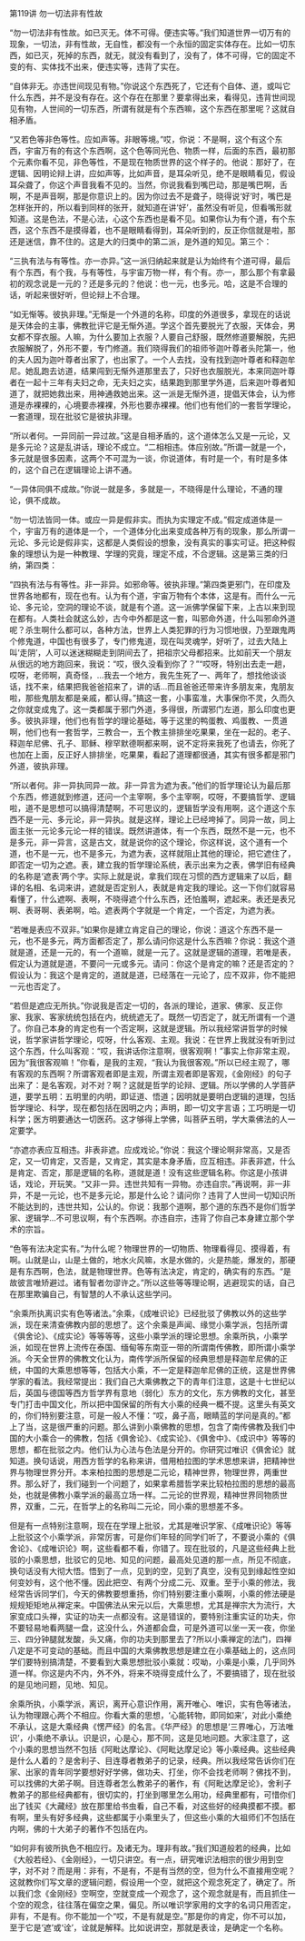 第119讲 勿一切法非有性故

“勿一切法非有性故。如已灭无。体不可得。便违实等。”我们知道世界一切万有的现象，一切法，非有性故，无自性，都没有一个永恒的固定实体存在。比如一切东西，如已灭，死掉的东西，就无，就没有看到了，没有了，体不可得，它的固定不变的有、实体找不出来，便违实等，违背了实在。

“自体非无。亦违世间现见有物。”你说这个东西死了，它还有个自体、道，或叫它什么东西，并不是没有存在。这个存在在那里？要拿得出来，看得见，违背世间现见有物，人世间的一切东西，所谓有就是有个东西嘛，这个东西在那里呢？这就自相矛盾。

“又若色等非色等性。应如声等。非眼等境。”哎，你说：不是啊，这个有这个东西，宇宙万有的有这个东西啊，这个色等同光色、物质一样，后面的东西，最初那个元素你看不见，非色等性，不是现在物质世界的这个样子的。他说：那好了，在逻辑、因明论辩上讲，应如声等，比如声音，是耳朵听见，绝不是眼睛看见，假设耳朵聋了，你这个声音我看不见的。当然，你说我看到嘴巴动，那是嘴巴啊，舌啊，不是声音啊，那是你意识上的。因为你过去不是聋子，晓得说‘好’时，嘴巴是怎样张开的，所以看到同样的张开，就知道在讲‘好’，虽然没有听见，但看嘴形就知道。这是色法，不是心法，心这个东西也是看不见。如果你认为有个道，有个东西，这个东西不是摸得着，也不是眼睛看得到，耳朵听到的，反正你信就是啦，那还是迷信，靠不住的。这是大的归类中的第二派，是外道的知见。第三个：

“三执有法与有等性。亦一亦异。”这一派归纳起来就是认为始终有个道可得，最后有个东西，有个我，与有等性，与宇宙万物一样，有个有。亦一，那么那个有拿最初的观念说是一元的？还是多元的？他说：也一元，也多元。哈，这是不合理的话，听起来很好听，但论辩上不合理。

“如无惭等。彼执非理。”无惭是一个外道的名称，印度的外道很多，拿现在的话说是天体会的主事，佛教批评它是无惭外道。学这个首先要脱光了衣服，天体会，男女都不穿衣服。人嘛，为什么要加上衣服？人要自己舒服，既然修道要解脱，先把衣服解脱了，外形不要，专门修道。我们晓得我们的祖师爷迦叶尊者头陀第一，他的夫人因为迦叶尊者出家了，也出家了。一个人去找，没有找到迦叶尊者和释迦牟尼。她乱跑去访道，结果闯到无惭外道那里去了，只好也衣服脱光，本来同迦叶尊者在一起十三年有夫妇之命，无夫妇之实，结果跑到那里学外道，后来迦叶尊者知道了，就把她救出来，用神通救她出来。这一派是无惭外道，提倡天体会，认为修道是赤裸裸的，心境要赤裸裸，外形也要赤裸裸。他们也有他们的一套哲学理论，一套道理，现在批驳它是彼执非理。

“所以者何。一异同前一异过故。”这是自相矛盾的，这个道体怎么又是一元论，又是多元论？这是乱讲话，理论不成立。“二相相违。体应别故。”所谓一就是一个，多元就是很多因素，这两个不可混为一谈，你说道体，有时是一个，有时是多体的，这个自己在逻辑理论上讲不通。

“一异体同俱不成故。”你说一就是多，多就是一，不晓得是什么理论，不通的理论，俱不成故。

“勿一切法皆同一体。或应一异是假非实。而执为实理定不成。”假定成道体是一个，宇宙万有的道体是一个，一个道体分化出来变成各种万有的现象，那么所谓一元论、多元论是假非实，这都是人类假设的想象，没有真实的事实可证。把这种假象的理想认为是一种教理、学理的究竟，理定不成，不合逻辑。这是第三类的归纳，第四类：

“四执有法与有等性。非一非异。如邪命等。彼执非理。”第四类更邪门，在印度及世界各地都有，现在也有。认为有个道，宇宙万物有个本体，这是有。而什么一元论、多元论，空洞的理论不谈，就是有个道。这一派佛学保留下来，上古以来到现在都有。人类社会就这么妙，古今中外都是这一套，叫邪命外道，什么叫邪命外道呢？杀生啊什么都可以，各种方法，世界上人类犯罪的行为习惯地很，乃至跟鬼两个修鬼道，中国也有很多了，专门修鬼道，现在叫灵魂学，好听了，过去大陆上叫‘走阴’，人可以迷迷糊糊走到阴间去了，把祖宗父母都招来。比如前天一个朋友从很远的地方跑回来，我说：“哎，很久没看到你了？”“哎呀，特别出去走一趟，哎呀，老师啊，真奇怪，…我去一个地方，我先生死了一、两年了，想找他谈谈话，找不来，结果把我爸爸招来了，讲的话…而且爸爸还带来许多朋友来，鬼朋友啦，那些鬼朋友都是亲戚，都认得。”搞这一套，小事蛮准，大事保你不灵，久而久之你就变成鬼了。这一类都属于邪门外道，多得很，所谓邪门左道，那么印度也更多。彼执非理，他们也有哲学的理论基础，等于这里的鸭蛋教、鸡蛋教、一贯道啊，他们也有一套哲学，三教合一，五个教主排排坐吃果果，坐在一起的。老子、释迦牟尼佛、孔子、耶稣、穆罕默德啊都来啊，说不定将来我死了也请去，你死了也加在上面，反正好人排排坐，吃果果，看起了道理都很通，其实有很多都是邪门外道，彼执非理。

“所以者何。非一异执同异一故。非一异言为遮为表。”他们的哲学理论认为最后那个东西，修道就到修道，还问一个主宰啊，多个主宰啊，哎呀，不要搞哲学、逻辑啦，道不是思想可以搞得清楚啊，不可思议的，逻辑哲学没有用啊，这个道这个东西不是一元、多元论，非一异执。就是这样，理论上已经垮掉了。同异一故，同上面主张一元论多元论一样的错误。既然讲道体，有一个东西，既然不是一元，也不是多元，非一异言，这是古文，就是说你的这个理论，你这样说，这个道有一个道，也不是一元，也不是多元，为遮为表，这样就阻止其他的理论，把它遮住了，即否定一切为之遮。表，建立我的哲学理论系统，表示出来为之表，佛学旧有经典的名称是‘遮表’两个字。实际上就是说，拿我们现在习惯的西方逻辑来了以后，翻译的名相、名词来讲，遮就是否定别人，表就是肯定我的理论。这一下你们就容易看懂了，什么遮啊、表啊，不晓得遮个什么东西，还怕羞啊，遮起来。表还是表兄啊、表哥啊、表弟啊，哈。遮表两个字就是一个肯定，一个否定，为遮为表。

“若唯是表应不双非。”如果你是建立肯定自己的理论，你说：道这个东西不是一元，也不是多元，两方面都否定了，那么请问你这是什么东西嘛？你说：我这个道就是道，还是一元的，有一个道嘛，就是一元了。这就是逻辑的道理，若唯是表，假定认为道就是道，不要问一元或多元。请问：你这个是肯定的嘛？还是否定的？假设认为：我这个是肯定的，道就是道，已经落在一元论了，应不双非，你不能把一元也否定了。

“若但是遮应无所执。”你说我是否定一切的，各派的理论，道家、佛家、反正你家、我家、客家统统包括在内，统统遮无了。既然一切否定了，就无所谓有一个道了。你自己本身的肯定也有一个否定啊，这就是逻辑。所以我经常讲哲学的时候说，哲学家讲哲学理论，哎呀，什么客观、主观。我说：在世界上我就没有听到过这个东西，什么叫客观：“哎，我讲话你注意啊，很客观啊！”事实上你非常主观，因为“我很客观嘛！”你看，是我的主观，“我认为我很客观。”所以已经主观了，哪有客观的东西啊？所谓客观者即是主观，所谓主观者即是客观，《金刚经》的句子出来了：是名客观，对不对？啊？这就是哲学的论辩、逻辑。所以学佛的人学菩萨道，要学五明：五明里的内明，即证道、悟道；因明就是要明白逻辑的道理，包括哲学理论、科学，现在都包括在因明之内；声明，即一切文字言语；工巧明是一切科学；医方明要通达一切医药。这才够得上学佛，叫菩萨五明，学大乘佛法的人一定要学。

“亦遮亦表应互相违。非表非遮。应成戏论。”你说：我这个理论啊非常高，又是否定，又一切肯定，又否是，又肯定，其实是本身矛盾，应互相违。非表非遮，什么是肯定、否定，那是逻辑的名称，道就是道！没有这些逻辑名称。你这是小孩讲话，戏论，开玩笑。“又非一异。违世共知有一异物。亦违自宗。”再说啊，非一非异，不是一元论，也不是多元论，那是什么论？请问你？违背了人世间一切知识所不能达到的，违世共知，公认的。你说：我那个道啊，那个道的东西不是你们哲学家、逻辑学…不可思议啊，有个东西啊。亦违自宗，违背了你自己本身建立那个学术的宗旨。

“色等有法决定实有。”为什么呢？物理世界的一切物质、物理看得见、摸得着，有啊。山就是山，山是土做的，地水火风嘛，水是水做的，火是热能，爆发的，那硬是有东西啊，色法，就是物理世界。色等有法决定，肯定的，确实有的东西。“是故彼言唯矫避过。诸有智者勿谬许之。”所以这些等等理论啊，逃避现实的话，自己在那里欺骗自己，有智慧的人不承认这些学问。

“余乘所执离识实有色等诸法。”余乘，《成唯识论》已经批驳了佛教以外的这些学派，现在来清查佛教内部的思想了。这个余乘是声闻、缘觉小乘学派，包括所谓《俱舍论》、《成实论》等等等等，这些小乘学派的理论思想。余乘所执，小乘学派，如现在世界上流传在泰国、缅甸等东南亚一带的所谓南传佛教，即所谓小乘学派。今天全世界的佛教文化认为，南传学派所保留的经典思想是释迦牟尼佛的正统，中国的大乘思想等等，包括大小乘，不一定是释迦牟尼佛的正统，这是世界佛学家的看法。我经常提出：我们自己大乘佛教之下的青年们注意，这是十七世纪以后，英国与德国等西方哲学界有意地（弱化）东方的文化，东方佛教的文化，甚至专门打击中国文化，所以把中国保留的所有大小乘的经典一概不提。这里头有英文的，你们特别要注意，可是一般人不懂：“哎，鼻子高，眼睛蓝的学问是真的。”都上了当，这是很严重的问题。那么讲到小乘佛教的思想，包含了南传佛教及我们中国的大小乘合一的佛教，包括《俱舍论》、《成实论》、《俱舍中》、《成识中》等等的思想，都在批驳之内。他们认为心法与色法是分开的。你研究过唯识《俱舍论》就知道。换句话说，用西方哲学的名称来讲，借用柏拉图的学术思想来讲，把精神世界与物理世界分开。本来柏拉图的思想是二元论，精神世界，物理世界，两重世界。那么好了，我们碰到一个问题了，如果拿希腊哲学来比较柏拉图的思想的最高处，也就是佛教小乘学派的最高立场一样。二元论的世界观，精神世界同物质世界，双重，二元，在哲学上的名称叫二元论，同小乘的思想差不多。

但是有一点特别注意啊，现在在学理上批驳，尤其是唯识学家、《成唯识论》等等上批驳这个小乘学派，非常厉害，可是你们年轻的同学们听了，不要说小乘的《俱舍论》、《成唯识论》啊，这些看都不看，你错了。现在批驳的，凡是这些经典上批驳的小乘思想，批驳它的见地、知见的问题，最高处见道的那一点，所见不彻底，换句话没有大彻大悟。悟到了一点，见到的空，见到了真空，没有见到缘起性空如何变妙有，这个他不懂。因此把空、有两个分成二元、双重。至于小乘的修法，我经常告诉同学们，今天的佛教要想重扬，你们特别要注重小乘啊，小乘的修法硬是规规矩矩地从禅定来。中国佛法从宋元以后，大乘思想，尤其是禅宗大为流行，大家变成口头禅，实证的功夫一点都没有。这是错误的，要特别注重实证的功夫，你不要轻易地看两腿一盘，这没什么，外道都会盘，可是外道可以坐一天一夜，你坐三、四分钟腿就发酸，头又痛，你的功夫到那里去了?所以小乘禅定的法门，四禅八定是不可变动的基础。而且中国的大乘佛教思想是建立在小乘基础上的，这点同学们要特别搞清楚，不要看到大乘思想批驳小乘就：哎呦，小乘是小乘，几乎同外道一样。你这是内不内，外不外，将来不晓得变成什么了，不要搞错了，现在批驳的是见地问题，见地、知见。

余乘所执，小乘学派，离识，离开心意识作用，离开唯心、唯识，实有色等诸法，认为物理跟心两个不相应。你看大乘的思想，‘心能转物，即同如来’，对此小乘绝不承认，这是大乘经典《愣严经》的名言。《华严经》的思想是‘三界唯心，万法唯识’，小乘绝不承认。识是识，心是心，那不同，这是见地问题。大家注意了，这个小乘的思想当然不包括《阿毗达摩论》、《阿毗达摩足论》等小乘经典。这些经典是什么人着的？是舍利子、目连尊者教弟子的记录，经典。所以我经常告诉你们在家、出家的青年同学要想好好学佛，做功夫、打坐，你不会找老师啊？佛找不到，可以找佛的大弟子啊。目连尊者怎么教弟子的著作，有《阿毗达摩足论》，舍利子教弟子的那些经典都有，很切实的，打坐到哪里怎么用功，经典里都有，可惜你们出了钱买《大藏经》放在那里给书虫看，自己不看，对这些好的经典摸都不摸。都有啊，里头有好多经典，这些都属于小乘里头了，但这些小乘的大祖师们不包括在内啊，佛的十大弟子的著作不包括在内。

“如何非有彼所执色不相应行。及诸无为。理非有故。”我们知道般若的经典，比如《大般若经》、《金刚经》，一切只讲空。有一点，研究唯识法相宗的很少用到空字，对不对？而是用：非有，不是有，不是有当然的空，但为什么不直接用空呢？这就教你们写文章的逻辑问题，假设用一个空，就把这个观念死定了，确定了。所以我们念《金刚经》空啊空，空就变成一个观念了，这个观念就是有，而且抓住一个空的观念，往往落在偏空之果，偏见。所以唯识学家用的文字的名词只用否定，非有，不是有。你不能加一个“哎，不是有就是空。”那是你的肯定，你不可以加，至于它是‘遮’或‘诠’，诠就是解释。比如说讲空，那就是表诠，是确定一个名称。
